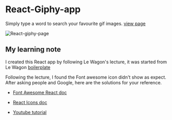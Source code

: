 # React-Giphy-app

Simply type a word to search your favourite gif images.
[view page](https://cindywritescode.github.io/react-giphy-page/)

![React-giphy-page](https://user-images.githubusercontent.com/40741952/125674562-676d9d02-155e-41e5-badd-e56feb166412.gif)

## My learning note

I created this React app by following Le Wagon's lecture, it was started from Le Wagon [boilerplate](https://github.com/lewagon/react-boilerplate)

Following the lecture, I found the Font awesome icon didn't show as expect. After asking people and Google, here are the solutions for your reference.

- [Font Awesome React doc](https://fontawesome.com/v5.15/how-to-use/on-the-web/using-with/react)

- [React Icons doc](https://react-icons.github.io/react-icons/)

- [Youtube tutorial](https://www.youtube.com/watch?v=QZSxSjKmW_Y&ab_channel=D%27Coders)
